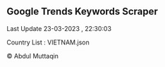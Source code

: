 

## Google Trends Keywords Scraper 
 
Last Update 23-03-2023 , 22:30:03

Country List :
VIETNAM.json



© Abdul Muttaqin 
